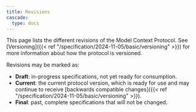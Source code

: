 ```yaml
---
title: Revisions
cascade:
  type: docs
---
```


This page lists the different revisions of the Model Context Protocol. See [Versioning]({{< ref "/specification/2024-11-05/basic/versioning" >}}) for more information about how the protocol is versioned.

Revisions may be marked as:

* **Draft**: in-progress specifications, not yet ready for consumption.
* **Current**: the current protocol version, which is ready for use and may continue to receive [backwards compatible changes]({{< ref "/specification/2024-11-05/basic/versioning" >}}).
* **Final**: past, complete specifications that will not be changed.
